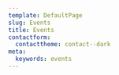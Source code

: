 ```yaml
---
template: DefaultPage
slug: Events
title: Events
contactform:
  contacttheme: contact--dark
meta:
  keywords: events
---
```


